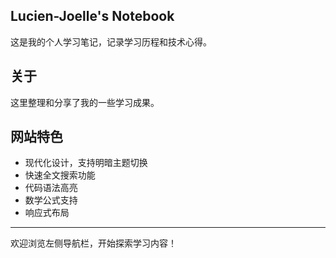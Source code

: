 ## Lucien-Joelle's Notebook

这是我的个人学习笔记，记录学习历程和技术心得。

## 关于

这里整理和分享了我的一些学习成果。

## 网站特色

- 现代化设计，支持明暗主题切换
- 快速全文搜索功能
- 代码语法高亮
- 数学公式支持
- 响应式布局

---

欢迎浏览左侧导航栏，开始探索学习内容！
